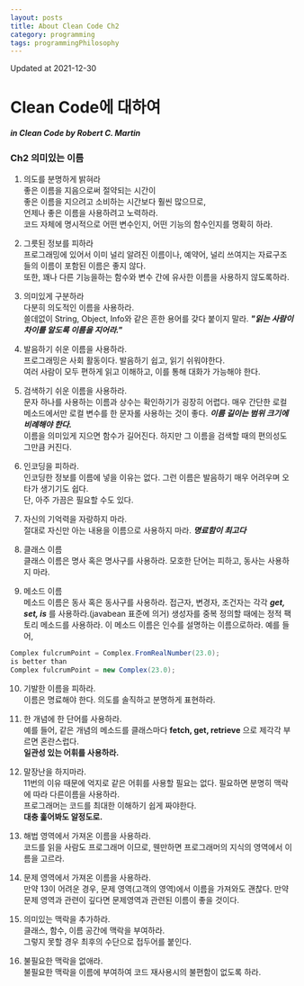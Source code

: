 ```yaml
---
layout: posts
title: About Clean Code Ch2
category: programming
tags: programmingPhilosophy
---
```


Updated at 2021-12-30

# Clean Code에 대하여

**_in Clean Code by Robert C. Martin_**

### Ch2 의미있는 이름

1. 의도를 분명하게 밝혀라  
   좋은 이름을 지음으로써 절약되는 시간이  
   좋은 이름을 지으려고 소비하는 시간보다 훨씬 많으므로,  
   언제나 좋은 이름을 사용하려고 노력하라.  
   코드 자체에 명시적으로 어떤 변수인지, 어떤 기능의 함수인지를
   명확히 하라.

2. 그릇된 정보를 피하라  
   프로그래밍에 있어서 이미 널리 알려진 이름이나, 예약어,
   널리 쓰여지는 자료구조 들의 이름이 포함된 이름은 좋지 않다.  
   또한, 꽤나 다른 기능을하는 함수와 변수 간에 유사한 이름을 사용하지 않도록하라.

3. 의미있게 구분하라  
   다분히 의도적인 이름을 사용하라.  
   쓸데없이 String, Object, Info와 같은 흔한 용어를 갖다 붙이지 말라. **_"읽는 사람이 차이를 알도록 이름을 지어라."_**

4. 발음하기 쉬운 이름을 사용하라.  
   프로그래밍은 사회 활동이다. 발음하기 쉽고, 읽기 쉬워야한다.  
   여러 사람이 모두 편하게 읽고 이해하고, 이를 통해 대화가 가능해야 한다.

5. 검색하기 쉬운 이름을 사용하라.  
   문자 하나를 사용하는 이름과 상수는 확인하기가 굉장히 어렵다.
   매우 간단한 로컬 메소드에서만 로컬 변수를 한 문자롤 사용하는 것이 좋다. **_이름 길이는 범위 크기에 비례해야 한다._**  
   이름을 의미있게 지으면 함수가 길어진다. 하지만 그 이름을 검색할 때의 편의성도 그만큼 커진다.

6. 인코딩을 피하라.  
   인코딩한 정보를 이름에 넣을 이유는 없다. 그런 이름은 발음하기 매우 어려우며 오타가 생기기도 쉽다.  
   단, 아주 가끔은 필요할 수도 있다.

7. 자신의 기억력을 자랑하지 마라.  
   절대로 자신만 아는 내용을 이름으로 사용하지 마라. **_명료함이 최고다_**

8. 클래스 이름  
   클래스 이름은 명사 혹은 명사구를 사용하라. 모호한 단어는 피하고, 동사는 사용하지 마라.

9. 메소드 이름  
   메소드 이름은 동사 혹은 동사구를 사용하라. 접근자, 변경자, 조건자는 각각 **_get, set, is_** 를 사용하라.(javabean 표준에 의거) 생성자를 중복 정의할 때에는 정적 팩토리 메소드를 사용하라. 이 메소드 이름은 인수를 설명하는 이름으로하라. 예를 들어,

```java
Complex fulcrumPoint = Complex.FromRealNumber(23.0);
is better than
Complex fulcrumPoint = new Complex(23.0);
```

10. 기발한 이름을 피하라.  
    이름은 명료해야 한다. 의도를 솔직하고 분명하게 표현하라.

11. 한 개념에 한 단어를 사용하라.  
    예를 들어, 같은 개념의 메소드를 클래스마다 **fetch, get, retrieve** 으로 제각각 부르면 혼란스럽다.  
    **일관성 있는 어휘를 사용하라.**

12. 말장난을 하지마라.  
    11번의 이유 때문에 억지로 같은 어휘를 사용할 필요는 없다. 필요하면 분명히 맥락에 따라 다른이름을 사용하라.  
    프로그래머는 코드를 최대한 이해하기 쉽게 짜야한다.  
    **대충 훑어봐도 알정도로.**

13. 해법 영역에서 가져온 이름을 사용하라.  
    코드를 읽을 사람도 프로그래머 이므로, 웬만하면 프로그래머의 지식의 영역에서 이름을 고르라.

14. 문제 영역에서 가져온 이름을 사용하라.  
    만약 13이 어려운 경우, 문제 영역(고객의 영역)에서 이름을 가져와도 괜찮다. 만약 문제 영역과 관련이 깊다면 문제영역과 관련된 이름이 좋을 것이다.

15. 의미있는 맥락을 추가하라.  
    클래스, 함수, 이름 공간에 맥락을 부여하라.  
    그렇지 못할 경우 최후의 수단으로 접두어를 붙인다.

16. 불필요한 맥락을 없애라.  
    불필요한 맥락을 이름에 부여하여 코드 재사용시의 불편함이 없도록 하라.
